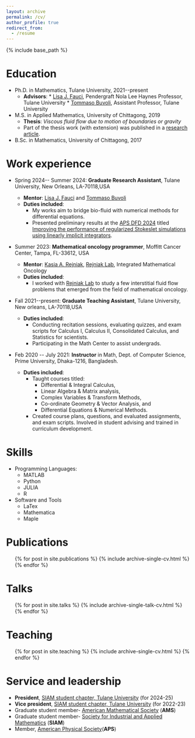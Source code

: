 ```yaml
---
layout: archive
permalink: /cv/
author_profile: true
redirect_from:
  - /resume
---
```


{% include base_path %}

Education
======
* Ph.D. in Mathematics, Tulane University, 2021--present
  * **Advisors**: * [Lisa J. Fauci](https://sse.tulane.edu/math/faculty/fauci), Pendergraft Nola Lee Haynes Professor, Tulane University
                  * [Tommaso Buvoli](https://tommasobuvoli.com/), Assistant Professor, Tulane University
* M.S. in Applied Mathematics, University of Chittagong, 2019
  * **Thesis**: *Viscous fluid flow due to motion of boundaries or gravity*
  * Part of the thesis work (with extension) was published in a [research article](https://doi.org/10.1016/j.aej.2022.03.023).
* B.Sc. in Mathematics, University of Chittagong, 2017

Work experience
======
* Spring 2024-- Summer 2024: **Graduate Research Assistant**, Tulane University, New Orleans, LA-70118,USA
  * **Mentor**: [Lisa J. Fauci](https://sse.tulane.edu/math/faculty/fauci) and [Tommaso Buvoli](https://www.tommasobuvoli.com/)
  * **Duties included**:
      - My works aim to bridge bio-fluid with numerical methods for differential equations.
      - Presented preliminary results at the [APS DFD 2024](https://dfd-meeting.aps.org/) titled [Improving the performance of regularized Stokeslet simulations using linearly implicit integrators](https://meetings.aps.org/Meeting/DFD24/Session/ZC13.5).
* Summer 2023: **Mathematical oncology programmer**, Moffitt Cancer Center, Tampa, FL-33612, USA
  - **Mentor**:  [Kasia A. Rejniak](https://www.moffitt.org/research-science/researchers/katarzyna-rejniak/), [Rejniak Lab](http://rejniak.net/RejniakLab/people.html), Integrated Mathematical Oncology
  - **Duties included**:
      - I worked with [Rejniak Lab](http://rejniak.net/RejniakLab/people.html) to study a few interstitial fluid flow problems that emerged from the field of mathematical oncology.

* Fall 2021--present: **Graduate Teaching Assistant**, Tulane University, New orleans, LA-70118,USA
  * **Duties included**:
    * Conducting recitation sessions, evaluating quizzes, and exam scripts for Calculus I,  Calculus II, Consolidated Calculus, and Statistics for scientists.
    * Participating in the Math Center to assist undergrads.
* Feb 2020 -- July 2021: **Instructor** in Math, Dept. of Computer Science, Prime University, Dhaka-1216, Bangladesh.
  * **Duties included**:
    * Taught courses titled:
      - Differential & Integral Calculus, 
      - Linear Algebra & Matrix analysis, 
      - Complex Variables & Transform Methods, 
      - Co-ordinate Geometry & Vector Analysis, and 
      - Differential Equations & Numerical Methods.
    * Created course plans, questions, and evaluated assignments, and exam scripts. Involved in student advising and trained in curriculum development.
  
Skills
======
* Programming Languages:
  * MATLAB
  * Python
  * JULIA
  * R
* Software and Tools
  * LaTex
  * Mathematica
  * Maple
    
Publications
======
  <ul>{% for post in site.publications %}
    {% include archive-single-cv.html %}
  {% endfor %}</ul>
  
Talks
======
  <ul>{% for post in site.talks %}
    {% include archive-single-talk-cv.html %}
  {% endfor %}</ul>
  
Teaching
======
  <ul>{% for post in site.teaching %}
    {% include archive-single-cv.html %}
  {% endfor %}</ul>
  
Service and leadership
======
* **President**, [SIAM student chapter, Tulane University](https://sites.google.com/view/tulanemath/home) (for 2024-25)
* **Vice president**, [SIAM student chapter, Tulane University](https://sites.google.com/view/tulanemath/home) (for 2022-23)
* Graduate student member- [American Mathematical Society](ams.org) (**AMS**)
* Graduate student member- [Society for Industrial and Applied Mathematics](https://www.siam.org/) (**SIAM**)
* Member, [American Physical Society](https://www.aps.org/)(**APS**)
